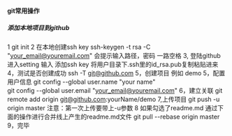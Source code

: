 #### git常用操作
##### 添加本地项目到github
1 git init
2 在本地创建ssh key
ssh-keygen -t rsa -C "your_email@youremail.com" 
会提示输入路径，密码 一路空格
3, 登陆github 进入setting 输入 添加ssh key 将用户目录下.ssh里的id_rsa.pub复制粘贴进来
4，测试是否创建成功 ssh -T git@github.com 
5，创建项目 例如 demo
5，配置用户信息
git config --global user.name "your name"  
git config --global user.email "your_email@youremail.com" 
6，建立关联
git remote add origin git@github.com:yourName/demo
7,上传项目
git push -u origin master 
注意：第一次上传要带上-u参数
8 如果勾选了readme.md 通过下面的操作进行合并线上产生的readme.md文件
git pull --rebase origin master
9，完毕